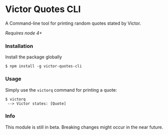 # Victor Quotes CLI
A Command-line tool for printing random quotes stated by Victor.

*Requires node 4+*

### Installation
Install the package globally

    $ npm install -g victor-quotes-cli
    
### Usage
Simply use the `victorq` command for printing a quote:

    $ victorq
     --> Victor states: [Quote]
     
     
### Info
This module is still in beta. Breaking changes might occur in the near future.